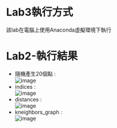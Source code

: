 # Lab3執行方式
該lab在電腦上使用Anaconda虛擬環境下執行  

# Lab2-執行結果  
+ 隨機產生20個點 :   
  ![image](https://github.com/user-attachments/assets/2ff9de63-8840-476e-bcbe-f5e421b7b5cd)  
+ indices :  
  ![image](https://github.com/user-attachments/assets/f6c09fb8-aa3b-41a0-b328-f60c1a0f88ef)  
+ distances :  
  ![image](https://github.com/user-attachments/assets/c7ccf898-c549-4df1-a920-39bf887c4948)  
+ kneighbors_graph :  
  ![image](https://github.com/user-attachments/assets/9d992b9e-616f-4afd-a440-03198e240f27)  

